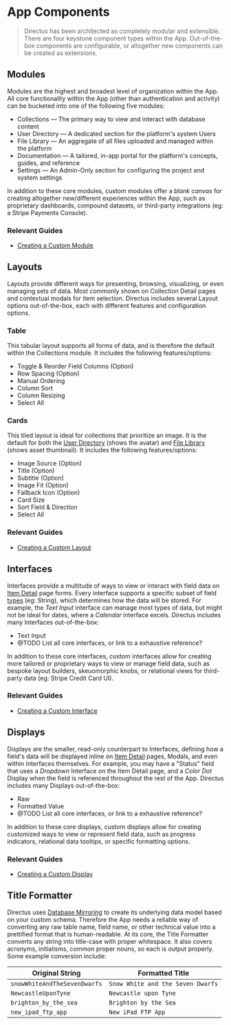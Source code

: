 # App Components

> Directus has been architected as completely modular and extensible. There are four keystone component types within the App. Out-of-the-box components are configurable, or altogether new components can be created as extensions.

## Modules

Modules are the highest and broadest level of organization within the App. All core functionality within the App (other than authentication and activity) can be bucketed into one of the following five modules:

-   Collections — The primary way to view and interact with database content
-   User Directory — A dedicated section for the platform's system Users
-   File Library — An aggregate of all files uploaded and managed within the platform
-   Documentation — A tailored, in-app portal for the platform's concepts, guides, and reference
-   Settings — An Admin-Only section for configuring the project and system settings

In addition to these core modules, custom modules offer a _blank canvas_ for creating altogether new/different experiences within the App, such as proprietary dashboards, compound datasets, or third-party integrations (eg: a Stripe Payments Console).

### Relevant Guides

-   [Creating a Custom Module](/guides/extensions/modules)

## Layouts

Layouts provide different ways for presenting, browsing, visualizing, or even managing sets of data. Most commonly shown on Collection Detail pages and contextual modals for item selection. Directus includes several Layout options out-of-the-box, each with different features and configuration options.

### Table

This tabular layout supports all forms of data, and is therefore the default within the Collections module. It includes the following features/options:

-   Toggle & Reorder Field Columns (Option)
-   Row Spacing (Option)
-   Manual Ordering
-   Column Sort
-   Column Resizing
-   Select All

### Cards

This tiled layout is ideal for collections that prioritize an image. It is the default for both the [User Directory](/guides/users) (shows the avatar) and [File Library](/guides/files) (shows asset thumbnail). It includes the following features/options:

-   Image Source (Option)
-   Title (Option)
-   Subtitle (Option)
-   Image Fit (Option)
-   Fallback Icon (Option)
-   Card Size
-   Sort Field & Direction
-   Select All

<!-- ### Calendar

This temporal layout is ideal for collections that prioritize a date and/or time. It is the default for the [Activity Page](#). It includes the following features/options:

* @TODO

In addition to these core layouts, custom layouts allow for creating more tailored or proprietary ways to experience data within the App, such as charts, seating charts, or Maps. -->

### Relevant Guides

-   [Creating a Custom Layout](/guides/extensions/layouts)

## Interfaces

Interfaces provide a multitude of ways to view or interact with field data on [Item Detail](/concepts/app-overview#item-detail) page forms. Every interface supports a specific subset of field [types](/reference/field-types) (eg: String), which determines how the data will be stored. For example, the _Text Input_ interface can manage most types of data, but might not be ideal for dates, where a _Calendar_ interface excels. Directus includes many Interfaces out-of-the-box:

-   Text Input
-   @TODO List all core interfaces, or link to a exhaustive reference?

In addition to these core interfaces, custom interfaces allow for creating more tailored or proprietary ways to view or manage field data, such as bespoke layout builders, skeuomorphic knobs, or relational views for third-party data (eg: Stripe Credit Card UI).

### Relevant Guides

-   [Creating a Custom Interface](#)

## Displays

Displays are the smaller, read-only counterpart to Interfaces, defining how a field's data will be displayed inline on [Item Detail](/concepts/app-overview#item-detail) pages, Modals, and even within Interfaces themselves. For example, you may have a "Status" field that uses a _Dropdown_ Interface on the Item Detail page, and a _Color Dot_ Display when the field is referenced throughout the rest of the App. Directus includes many Displays out-of-the-box:

-   Raw
-   Formatted Value
-   @TODO List all core interfaces, or link to a exhaustive reference?

In addition to these core displays, custom displays allow for creating customized ways to view or represent field data, such as progress indicators, relational data tooltips, or specific formatting options.

### Relevant Guides

-   [Creating a Custom Display](/guides/extensions/displays)

## Title Formatter

Directus uses [Database Mirroring](/concepts/platform-overview) to create its underlying data model based on your custom schema. Therefore the App needs a reliable way of converting any raw table name, field name, or other technical value into a prettified format that is human-readable. At its core, the Title Formatter converts any string into title-case with proper whitespace. It also covers acronyms, initialisms, common proper nouns, so each is output properly. Some example conversion include:

| Original String              | Formatted Title                   |
| ---------------------------- | --------------------------------- |
| `snowWhiteAndTheSevenDwarfs` | `Snow White and the Seven Dwarfs` |
| `NewcastleUponTyne`          | `Newcastle upon Tyne`             |
| `brighton_by_the_sea`        | `Brighton by the Sea`             |
| `new_ipad_ftp_app`           | `New iPad FTP App`                |
